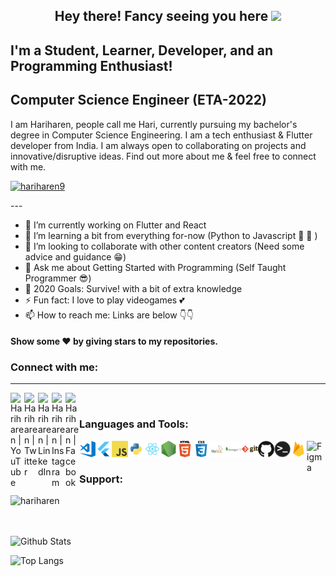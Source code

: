 <h2 align="center"> Hey there! Fancy seeing you here
<a href="https://github.com/hariharen9">
<img src="https://raw.githubusercontent.com/aemmadi/aemmadi/master/wave.gif" width="30px">
</a>
</h2>

## I'm a Student, Learner, Developer, and an Programming Enthusiast!

## Computer Science Engineer (ETA-2022)

I am Hariharen, people call me Hari, currently pursuing my bachelor's degree in Computer Science Engineering. I am a tech enthusiast & Flutter developer from India. I am always open to collaborating on projects and innovative/disruptive ideas. Find out more about me & feel free to connect with me.

<p align ="left"> <a href="https://github.com/hariharen9">
 <img src="https://komarev.com/ghpvc/?username=hariharen9&label=Views&color=blue&style=plastic" alt="hariharen9"/>
</a> </p>
---

- 🔭 I’m currently working on Flutter and React
- 🌱 I’m learning a bit from everything for-now (Python to Javascript 🔁 🤣 )
- 👯 I’m looking to collaborate with other content creators (Need some advice and guidance 😁)
- 💬 Ask me about Getting Started with Programming (Self Taught Programmer 😎)
- 🥅 2020 Goals: Survive! with a bit of extra knowledge
- ⚡ Fun fact: I love to play videogames 💕
- 📫 How to reach me: Links are below 👇👇

#### Show some ❤️ by giving stars to my repositories.
### Connect with me:

---



[<img align="left" alt="Hariharen | YouTube" width="22px" src="https://cdn.jsdelivr.net/npm/simple-icons@v3/icons/youtube.svg" />][youtube]
[<img align="left" alt="Hariharen | Twitter" width="22px" src="https://cdn.jsdelivr.net/npm/simple-icons@v3/icons/twitter.svg" />][twitter]
[<img align="left" alt="Hariharen | LinkedIn" width="22px" src="https://cdn.jsdelivr.net/npm/simple-icons@v3/icons/linkedin.svg" />][linkedin]
[<img align="left" alt="Hariharen | Instagram" width="22px" src="https://cdn.jsdelivr.net/npm/simple-icons@v3/icons/instagram.svg" />][instagram]
[<img align="left" alt="Hariharen | Facebook" width="22px" src="https://cdn.jsdelivr.net/npm/simple-icons@v3/icons/facebook.svg" />][facebook]

<br>


### Languages and Tools:

<img align="left" alt="Visual Studio Code" width="26px" src="https://raw.githubusercontent.com/github/explore/80688e429a7d4ef2fca1e82350fe8e3517d3494d/topics/visual-studio-code/visual-studio-code.png" />
<img align="left" alt="Flutter" width="26px" src="https://raw.githubusercontent.com/github/explore/80688e429a7d4ef2fca1e82350fe8e3517d3494d/topics/flutter/flutter.png" />
<img align="left" alt="JavaScript" width="26px" src="https://raw.githubusercontent.com/github/explore/80688e429a7d4ef2fca1e82350fe8e3517d3494d/topics/javascript/javascript.png" />
<img align="left" alt="Python" width="26px" src="https://raw.githubusercontent.com/github/explore/80688e429a7d4ef2fca1e82350fe8e3517d3494d/topics/python/python.png" />
<img align="left" alt="React" width="26px" src="https://raw.githubusercontent.com/github/explore/80688e429a7d4ef2fca1e82350fe8e3517d3494d/topics/react/react.png" />
<img align="left" alt="Node.js" width="26px" src="https://raw.githubusercontent.com/github/explore/80688e429a7d4ef2fca1e82350fe8e3517d3494d/topics/nodejs/nodejs.png" />
<img align="left" alt="HTML5" width="26px" src="https://raw.githubusercontent.com/github/explore/80688e429a7d4ef2fca1e82350fe8e3517d3494d/topics/html/html.png" />
<img align="left" alt="CSS3" width="26px" src="https://raw.githubusercontent.com/github/explore/80688e429a7d4ef2fca1e82350fe8e3517d3494d/topics/css/css.png" />
<img align="left" alt="MySQL" width="26px" src="https://raw.githubusercontent.com/github/explore/80688e429a7d4ef2fca1e82350fe8e3517d3494d/topics/mysql/mysql.png" />
<img align="left" alt="MongoDB" width="26px" src="https://raw.githubusercontent.com/github/explore/80688e429a7d4ef2fca1e82350fe8e3517d3494d/topics/mongodb/mongodb.png" />
<img align="left" alt="Git" width="26px" src="https://raw.githubusercontent.com/github/explore/80688e429a7d4ef2fca1e82350fe8e3517d3494d/topics/git/git.png" />
<img align="left" alt="GitHub" width="26px" src="https://raw.githubusercontent.com/github/explore/78df643247d429f6cc873026c0622819ad797942/topics/github/github.png" />
<img align="left" alt="HTML5" width="26px" src="https://raw.githubusercontent.com/github/explore/80688e429a7d4ef2fca1e82350fe8e3517d3494d/topics/terminal/terminal.png" />
<img align="left" alt="Firebase" width="26px" src="https://raw.githubusercontent.com/github/explore/80688e429a7d4ef2fca1e82350fe8e3517d3494d/topics/firebase/firebase.png" />
<img align="left" alt="Figma" width="26px" src="https://www.vectorlogo.zone/logos/figma/figma-icon.svg" />

<br>
<h3 align="left">Support:</h3>
<p><a href="https://www.buymeacoffee.com/hariharen"> <img align="left" src="https://cdn.buymeacoffee.com/buttons/v2/default-yellow.png" height="50" width="210" alt="hariharen" /></a></p><br><br>
<br>

![Github Stats](https://github-readme-stats.vercel.app/api?username=hariharen9&count_private=true&show_icons=true&theme=dracula)
<br>

![Top Langs](https://github-readme-stats.vercel.app/api/top-langs/?username=hariharen9&theme=dracula&layout=compact)





[twitter]: https://twitter.com/thisishariharen
[youtube]: https://www.youtube.com/channel/UCGRVM6oFyzOtGJxXH32ClBw
[instagram]: https://instagram.com/thisishariharen
[linkedin]: https://www.linkedin.com/in/hariharen9
[facebook]: https://www.facebook.com/hari.haren.94

